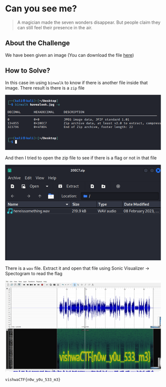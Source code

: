 # Can you see me?
> A magician made the seven wonders disappear. But people claim they can still feel their presence in the air.

## About the Challenge
We have been given an image (You can download the file [here](havealook.jpg))

## How to Solve?
In this case im using `binwalk` to know if there is another file inside that image. There result is there is a `zip` file

![binwalk](images/binwalk.png)

And then I tried to open the zip file to see if there is a flag or not in that file

![zip](images/zip.png)

There is a `wav` file. Extract it and open that file using Sonic Visualizer -> Spectogram to read the flag

![flag](images/flag.png)

```
vishwaCTF{n0w_y0u_533_m3}
```